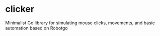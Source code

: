# clicker
Minimalist Go library for simulating mouse clicks, movements, and basic automation based on Robotgo
